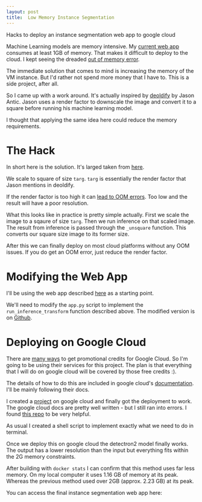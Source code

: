 ```yaml
---
layout: post
title:  Low Memory Instance Segmentation
---
```

 
Hacks to deploy an instance segmentation web app to google cloud

Machine Learning models are memory intensive. My [current web app](https://spiyer99.github.io/Detectron2-Web-App/) consumes at least 1GB of memory. That makes it difficult to deploy to the cloud. I kept seeing the dreaded [out of memory error](https://en.wikipedia.org/wiki/Out_of_memory).

The immediate solution that comes to mind is increasing the memory of the VM instance. But I'd rather not spend more money that I have to. This is a side project, after all. 

So I came up with a work around. It's actually inspired by [deoldify](https://github.com/jantic/DeOldify/tree/master/deoldify) by Jason Antic. Jason uses a render factor to downscale the image and convert it to a square before running his machine learning model. 

I thought that applying the same idea here could reduce the memory requirements. 

# The Hack

In short here is the solution. It's larged taken from [here](https://github.com/jantic/DeOldify/blob/master/deoldify/filters.py).

<script src="https://gist.github.com/spiyer99/fe661783ff3c8c222bd085ef03a2bb5e.js"></script>

We scale to square of size `targ`. `targ` is essentially the render factor that Jason mentions in deoldify. 

If the render factor is too high it can [lead to OOM errors](https://github.com/jantic/DeOldify/blob/edac73edf1d3557f95a71f860cffd6c4c91f66f0/deoldify/filters.py#L58). Too low and the result will have a poor resolution. 

What this looks like in practice is pretty simple actually. First we scale the image to a sqaure of size `targ`. Then we run inference on that scaled image. The result from inference is passed through the `_unsquare` function. This converts our square size image to its former size. 

<script src="https://gist.github.com/spiyer99/98511babdd831711f08174002ac03099.js"></script>

After this we can finally deploy on most cloud platforms without any OOM issues. If you do get an OOM error, just reduce the render factor. 

# Modifying the Web App

I'll be using the web app described [here](https://spiyer99.github.io/Detectron2-Web-App/) as a starting point.

We'll need to modify the `app.py` script to implement the `run_inference_transform` function described above. The modified version is on [Github](https://github.com/spiyer99/detectron2_web_app/blob/master/app.py).


# Deploying on Google Cloud

There are [many ways](https://medium.com/@jaychapel/4-ways-to-get-google-cloud-credits-c4b7256ff862) to get promotional credits for Google Cloud. So I'm going to be using their services for this project. The plan is that everything that I will do on google cloud will be covered by those free credits :). 

The details of how to do this are included in google cloud's [documentation](https://cloud.google.com/run/docs/quickstarts/build-and-deploy). I'll be mainly following their docs. 

I created a [project](https://cloud.google.com/resource-manager/docs/creating-managing-projects) on google cloud and finally got the deployment to work. The google cloud docs are pretty well written - but I still ran into errors. I found [this repo](https://github.com/npatta01/web-deep-learning-classifier/) to be very helpful.

As usual I created a shell script to implement exactly what we need to do in terminal. 

<script src="https://gist.github.com/spiyer99/23ca4d121e2a1e1f11ab356ceac6fc79.js"></script>

Once we deploy this on google cloud the detectron2 model finally works. The output has a lower resolution than the input but everything fits within the 2G memory constraints. 

After building with `docker stats` I can confirm that this method uses far less memory. On my local computer it uses 1.16 GB of memory at its peak. Whereas the previous method used over 2GB (approx. 2.23 GB) at its peak. 

You can access the final instance segmentation web app here: 










